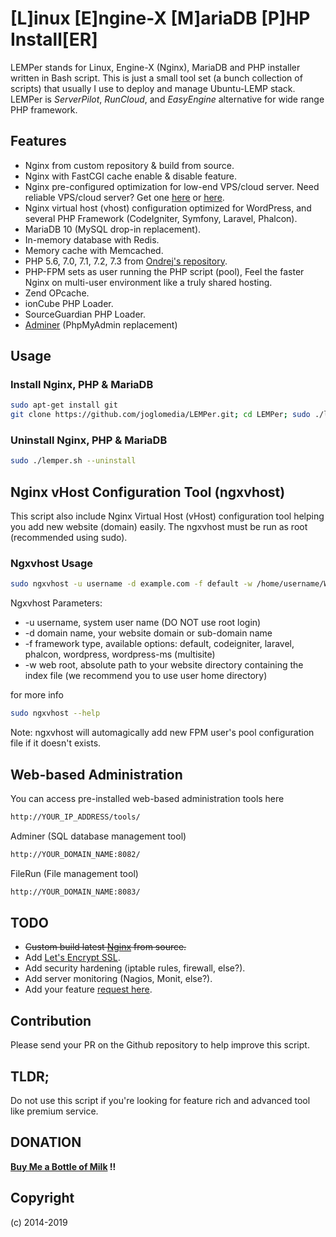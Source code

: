 # [L]inux [E]ngine-X [M]ariaDB [P]HP Install[ER]
LEMPer stands for Linux, Engine-X (Nginx), MariaDB and PHP installer written in Bash script. This is just a small tool set (a bunch collection of scripts) that usually I use to deploy and manage Ubuntu-LEMP stack. LEMPer is _ServerPilot_, _RunCloud_, and _EasyEngine_ alternative for wide range PHP framework.

## Features
* Nginx from custom repository & build from source.
* Nginx with FastCGI cache enable & disable feature.
* Nginx pre-configured optimization for low-end VPS/cloud server. Need reliable VPS/cloud server? Get one [here](https://eslabs.id/digitalocean/) or [here](https://eslabs.id/upcloud/).
* Nginx virtual host (vhost) configuration optimized for WordPress, and several PHP Framework (CodeIgniter, Symfony, Laravel, Phalcon).
* MariaDB 10 (MySQL drop-in replacement).
* In-memory database with Redis.
* Memory cache with Memcached.
* PHP 5.6, 7.0, 7.1, 7.2, 7.3 from [Ondrej's repository](https://launchpad.net/~ondrej/+archive/ubuntu/php).
* PHP-FPM sets as user running the PHP script (pool), Feel the faster Nginx on multi-user environment like a truly shared hosting.
* Zend OPcache.
* ionCube PHP Loader.
* SourceGuardian PHP Loader.
* [Adminer](https://www.adminer.org/) (PhpMyAdmin replacement)

## Usage

### Install Nginx, PHP &amp; MariaDB
```bash
sudo apt-get install git
git clone https://github.com/joglomedia/LEMPer.git; cd LEMPer; sudo ./lemper.sh --install
```

### Uninstall Nginx, PHP &amp; MariaDB
```bash
sudo ./lemper.sh --uninstall
```

## Nginx vHost Configuration Tool (ngxvhost)
This script also include Nginx Virtual Host (vHost) configuration tool helping you add new website (domain) easily.
The ngxvhost must be run as root (recommended using sudo).

### Ngxvhost Usage
```bash
sudo ngxvhost -u username -d example.com -f default -w /home/username/Webs/example.com
```
Ngxvhost Parameters:

* -u username, system user name (DO NOT use root login)
* -d domain name, your website domain or sub-domain name
* -f framework type, available options: default, codeigniter, laravel, phalcon, wordpress, wordpress-ms (multisite)
* -w web root, absolute path to your website directory containing the index file (we recommend you to use user home directory)

for more info
```bash
sudo ngxvhost --help
```

Note: ngxvhost will automagically add new FPM user's pool configuration file if it doesn't exists.

## Web-based Administration
You can access pre-installed web-based administration tools here
```bash
http://YOUR_IP_ADDRESS/tools/
```
Adminer (SQL database management tool)
```bash
http://YOUR_DOMAIN_NAME:8082/
```
FileRun (File management tool)
```bash
http://YOUR_DOMAIN_NAME:8083/
```

## TODO
* ~~Custom build latest [Nginx](https://nginx.org/en/) from source.~~
* Add [Let's Encrypt SSL](https://letsencrypt.org/).
* Add security hardening (iptable rules, firewall, else?).
* Add server monitoring (Nagios, Monit, else?).
* Add your feature [request here](https://github.com/joglomedia/LEMPer/issues/new).

## Contribution
Please send your PR on the Github repository to help improve this script.

## TLDR;
Do not use this script if you're looking for feature rich and advanced tool like premium service.

## DONATION
**[Buy Me a Bottle of Milk](https://paypal.me/masedi) !!**

## Copyright
(c) 2014-2019
